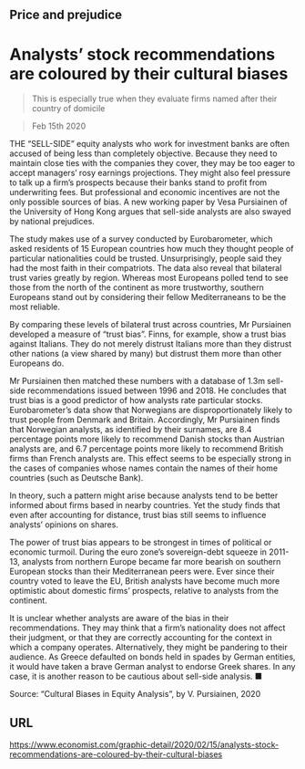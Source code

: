 ## Price and prejudice

# Analysts’ stock recommendations are coloured by their cultural biases

> This is especially true when they evaluate firms named after their country of domicile

> Feb 15th 2020

THE “SELL-SIDE” equity analysts who work for investment banks are often accused of being less than completely objective. Because they need to maintain close ties with the companies they cover, they may be too eager to accept managers’ rosy earnings projections. They might also feel pressure to talk up a firm’s prospects because their banks stand to profit from underwriting fees. But professional and economic incentives are not the only possible sources of bias. A new working paper by Vesa Pursiainen of the University of Hong Kong argues that sell-side analysts are also swayed by national prejudices.

The study makes use of a survey conducted by Eurobarometer, which asked residents of 15 European countries how much they thought people of particular nationalities could be trusted. Unsurprisingly, people said they had the most faith in their compatriots. The data also reveal that bilateral trust varies greatly by region. Whereas most Europeans polled tend to see those from the north of the continent as more trustworthy, southern Europeans stand out by considering their fellow Mediterraneans to be the most reliable.

By comparing these levels of bilateral trust across countries, Mr Pursiainen developed a measure of “trust bias”. Finns, for example, show a trust bias against Italians. They do not merely distrust Italians more than they distrust other nations (a view shared by many) but distrust them more than other Europeans do.

Mr Pursiainen then matched these numbers with a database of 1.3m sell-side recommendations issued between 1996 and 2018. He concludes that trust bias is a good predictor of how analysts rate particular stocks. Eurobarometer’s data show that Norwegians are disproportionately likely to trust people from Denmark and Britain. Accordingly, Mr Pursiainen finds that Norwegian analysts, as identified by their surnames, are 8.4 percentage points more likely to recommend Danish stocks than Austrian analysts are, and 6.7 percentage points more likely to recommend British firms than French analysts are. This effect seems to be especially strong in the cases of companies whose names contain the names of their home countries (such as Deutsche Bank).

In theory, such a pattern might arise because analysts tend to be better informed about firms based in nearby countries. Yet the study finds that even after accounting for distance, trust bias still seems to influence analysts’ opinions on shares.

The power of trust bias appears to be strongest in times of political or economic turmoil. During the euro zone’s sovereign-debt squeeze in 2011-13, analysts from northern Europe became far more bearish on southern European stocks than their Mediterranean peers were. Ever since their country voted to leave the EU, British analysts have become much more optimistic about domestic firms’ prospects, relative to analysts from the continent.

It is unclear whether analysts are aware of the bias in their recommendations. They may think that a firm’s nationality does not affect their judgment, or that they are correctly accounting for the context in which a company operates. Alternatively, they might be pandering to their audience. As Greece defaulted on bonds held in spades by German entities, it would have taken a brave German analyst to endorse Greek shares. In any case, it is another reason to be cautious about sell-side analysis. ■

Source: “Cultural Biases in Equity Analysis”, by V. Pursiainen, 2020

## URL

https://www.economist.com/graphic-detail/2020/02/15/analysts-stock-recommendations-are-coloured-by-their-cultural-biases
